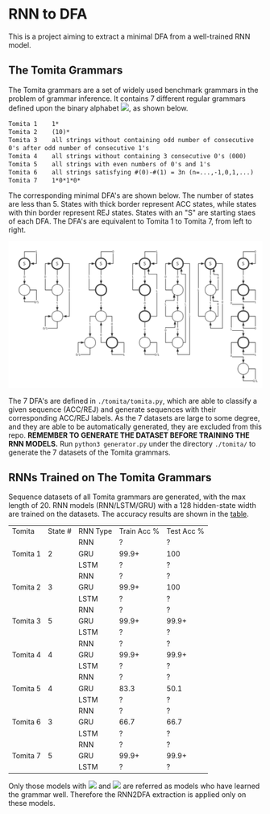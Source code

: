 # RNN to DFA

This is a project aiming to extract a minimal DFA from a well-trained RNN model.

## The Tomita Grammars

The Tomita grammars are a set of widely used benchmark grammars in the problem of grammar inference. It contains 7 different regular grammars defined upon the binary alphabet <img src="http://latex.codecogs.com/gif.latex?\Sigma=\{0,1\}" />, as shown below.

```
Tomita 1    1*
Tomita 2    (10)*
Tomita 3    all strings without containing odd number of consecutive 0's after odd number of consecutive 1's
Tomita 4    all strings without containing 3 consecutive 0's (000)
Tomita 5    all strings with even numbers of 0's and 1's
Tomita 6    all strings satisfying #(0)-#(1) = 3n (n=...,-1,0,1,...)
Tomita 7    1*0*1*0*
```

The corresponding minimal DFA's are shown below. The number of states are less than 5. States with thick border represent ACC states, while states with thin border represent REJ states. States with an "S" are starting staes of each DFA. The DFA's are equivalent to Tomita 1 to Tomita 7, from left to right.

![tomita grammars dfa](./images/TomitaDFA.jpg)

The 7 DFA's are defined in ```./tomita/tomita.py```, which are able to classify a given sequence (ACC/REJ) and generate sequences with their corresponding ACC/REJ labels. As the 7 datasets are large to some degree, and they are able to be automatically generated, they are excluded from this repo. **REMEMBER TO GENERATE THE DATASET BEFORE TRAINING THE RNN MODELS.** Run ```python3 generator.py``` under the directory ```./tomita/``` to generate the 7 datasets of the Tomita grammars. 

## RNNs Trained on The Tomita Grammars

Sequence datasets of all Tomita grammars are generated, with the max length of 20. RNN models (RNN/LSTM/GRU) with a 128 hidden-state width are trained on the datasets. The accuracy results are shown in the [table](#table_rnn_acc).

<div id="table_rnn_acc"> </div>
<table>
    <tr>
        <td> Tomita </td> <td> State # </td> <td> RNN Type </td> <td> Train Acc % </td> <td> Test Acc % </td>
    </tr>
    <tr>
        <td rowspan="3"> Tomita 1 </td>
        <td rowspan="3"> 2 </td>
        <td> RNN </td> <td> ? </td> <td> ? </td>
    </tr>
    <tr>
        <td> GRU </td> <td> 99.9+ </td> <td> 100 </td>
    </tr>
    <tr>
        <td> LSTM </td> <td> ? </td> <td> ? </td>
    </tr>
    <tr>
        <td rowspan="3"> Tomita 2 </td>
        <td rowspan="3"> 3 </td>
        <td> RNN </td> <td> ? </td> <td> ? </td>
    </tr>
    <tr>
        <td> GRU </td> <td> 99.9+ </td> <td> 100 </td>
    </tr>
    <tr>
        <td> LSTM </td> <td> ? </td> <td> ? </td>
    </tr>
    <tr>
        <td rowspan="3"> Tomita 3 </td>
        <td rowspan="3"> 5 </td>
        <td> RNN </td> <td> ? </td> <td> ? </td>
    </tr>
    <tr>
        <td> GRU </td> <td> 99.9+ </td> <td> 99.9+ </td>
    </tr>
    <tr>
        <td> LSTM </td> <td> ? </td> <td> ? </td>
    </tr>
    <tr>
        <td rowspan="3"> Tomita 4 </td>
        <td rowspan="3"> 4 </td>
        <td> RNN </td> <td> ? </td> <td> ? </td>
    </tr>
    <tr>
        <td> GRU </td> <td> 99.9+ </td> <td> 99.9+ </td>
    </tr>
    <tr>
        <td> LSTM </td> <td> ? </td> <td> ? </td>
    </tr>
    <tr>
        <td rowspan="3"> Tomita 5 </td>
        <td rowspan="3"> 4 </td>
        <td> RNN </td> <td> ? </td> <td> ? </td>
    </tr>
    <tr>
        <td> GRU </td> <td> 83.3 </td> <td> 50.1 </td>
    </tr>
    <tr>
        <td> LSTM </td> <td> ? </td> <td> ? </td>
    </tr>
    <tr>
        <td rowspan="3"> Tomita 6 </td>
        <td rowspan="3"> 3 </td>
        <td> RNN </td> <td> ? </td> <td> ? </td>
    </tr>
    <tr>
        <td> GRU </td> <td> 66.7 </td> <td> 66.7 </td>
    </tr>
    <tr>
        <td> LSTM </td> <td> ? </td> <td> ? </td>
    </tr>
    <tr>
        <td rowspan="3"> Tomita 7 </td>
        <td rowspan="3"> 5 </td>
        <td> RNN </td> <td> ? </td> <td> ? </td>
    </tr>
    <tr>
        <td> GRU </td> <td> 99.9+ </td> <td> 99.9+ </td>
    </tr>
    <tr>
        <td> LSTM </td> <td> ? </td> <td> ? </td>
    </tr>
</table>

Only those models with <img src="http://latex.codecogs.com/gif.latex?Acc_{train}>99.9%" /> and <img src="http://latex.codecogs.com/gif.latex?Acc_{test}>99.9%" /> are referred as models who have learned the grammar well. Therefore the RNN2DFA extraction is applied only on these models.